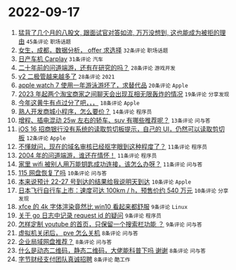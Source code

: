 # 2022-09-17

1. [猛背了几个月的八股文, 跟面试官对答如流, 万万没想到, 这也能成为被拒的理由](https://www.v2ex.com/t/880727) `45条评论` `职场话题`
1. [女生，成都，数据分析， offer 求选择](https://www.v2ex.com/t/880766) `32条评论` `职场话题`
1. [日产车机 Carplay](https://www.v2ex.com/t/880771) `31条评论` `汽车`
1. [二十年前的问道端游，还有在研究的吗？](https://www.v2ex.com/t/880761) `28条评论` `游戏开发`
1. [v2 二极管越来越多了](https://www.v2ex.com/t/880802) `28条评论` `2021`
1. [apple watch 7 使用一年游泳游坏了，求替代品](https://www.v2ex.com/t/880807) `20条评论` `Apple`
1. [2023 年起两个淘宝商家之间聊天会出现互相无限轰炸的情况](https://www.v2ex.com/t/880749) `19条评论` `分享发现`
1. [今年这黄牛有点过分了吧，，，](https://www.v2ex.com/t/880778) `18条评论` `Apple`
1. [熟人开发商城小程序，怎么要价？](https://www.v2ex.com/t/880786) `14条评论` `程序员`
1. [增程、插电混动 25w 左右的轿车、suv 有哪些推荐呢？](https://www.v2ex.com/t/880764) `13条评论` `问与答`
1. [iOS 16 招商银行没有系统的读取剪切板提示，自己的 UI，仍然可以读取剪切板](https://www.v2ex.com/t/880765) `12条评论` `Apple`
1. [不懂就问，现在的域名审核已经抠字眼到这种程度了？](https://www.v2ex.com/t/880814) `11条评论` `程序员`
1. [2004 年的问道端游，谁还在情怀！](https://www.v2ex.com/t/880750) `11条评论` `程序员`
1. [家里 wifi 被别人用万能钥匙成功连接，该怎么办呀？](https://www.v2ex.com/t/880742) `11条评论` `问与答`
1. [115 网盘恢复了吗](https://www.v2ex.com/t/880806) `10条评论` `问与答`
1. [本来说预计 22-27 号到达的结果给我说明天到达](https://www.v2ex.com/t/880804) `10条评论` `Apple`
1. [日本飞行自行车上市：速度可达 100km / h，预售价约 540 万元](https://www.v2ex.com/t/880793) `10条评论` `分享发现`
1. [xfce 的 4k 字体渲染竟然比 win10 看起来都舒服](https://www.v2ex.com/t/880770) `9条评论` `Linux`
1. [关于 go 日志中记录 request id 的疑问](https://www.v2ex.com/t/880759) `9条评论` `程序员`
1. [怎样定制 youtube 的首页，只保留一个搜索栏功能 ？](https://www.v2ex.com/t/880741) `9条评论` `问与答`
1. [虚拟机关闭后， pve 怎么关机](https://www.v2ex.com/t/880817) `8条评论` `问与答`
1. [企业局域网盘推荐？](https://www.v2ex.com/t/880800) `8条评论` `问与答`
1. [什么是动态二维码，静态二维码，大佬能科普下吗 谢谢](https://www.v2ex.com/t/880767) `8条评论` `问与答`
1. [字节财经支付团队真诚招聘](https://www.v2ex.com/t/880760) `8条评论` `酷工作`
